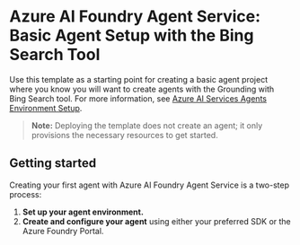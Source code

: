 # Azure AI Foundry Agent Service: Basic Agent Setup with the Bing Search Tool

Use this template as a starting point for creating a basic agent project where you know you will want to create agents with the Grounding with Bing Search tool. For more information, see [Azure AI Services Agents Environment Setup](https://learn.microsoft.com/en-us/azure/ai-services/agents/environment-setup).

> **Note:** Deploying the template does not create an agent; it only provisions the necessary resources to get started.


## Getting started

Creating your first agent with Azure AI Foundry Agent Service is a two-step process:

1. **Set up your agent environment.**
2. **Create and configure your agent** using either your preferred SDK or the Azure Foundry Portal.

